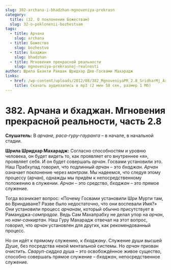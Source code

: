 ```yaml
---
slug: 382-archana-i-bhadzhan-mgnoveniya-prekrasn
category:
  title: (32. О поклонении Божествам)
  slug: 32-o-poklonenii-bozhestvam
tags:
  - title: Арчана
    slug: archana
  - title: Божество
    slug: bozhestvo
  - title: Бхаджан
    slug: bhadzhan
  - title: Мгновения прекрасной реальности
    slug: mgnoveniya-prekrasnoj-realnosti
author: Шрила Бхакти Ракшак Шридхар Дев-Госвами Махарадж
links:
  - href: /wp-content/uploads/2012/08/382_MgnoveniyaPR_2.8_SridharMj_Archana_i_bhadjan.mp3
    title: Скачать аудиозапись в mp3 (2 мин 58 сек, размер 1 Мб)
---
```


# 382. Арчана и бхаджан. Мгновения прекрасной реальности, часть 2.8

**Слушатель:** В *арчане,* *раса-гуру-гауранга* – в начале, в начальной стадии.

**Шрила Шридхар Махарадж:** Согласно способностям и уровню человека, он будет видеть то, как проявляет его внутреннее «я», проявляет себя. И он будет совершать *арчан*. Госвами установили это. Наш Прабхупад говорил, что подлинный *арчан* – это *бхаджан*. *Арчан* означает поклонение через *мантрам*. Мы надеемся, что следуя этому процессу (арчан), однажды мы придём к непосредственному положению в служении. *Арчан* – это средство, *бхаджан* – это прямое служение.

Тогда возникает вопрос: «Почему Госвами установили Шри Мурти там, во Вриндаване? Разве было недостаточно, что они воспевали Имя?» Они установили процесс *арчанам*, который обычно присутствует в Рамануджа-*сампрадае*. Ведь Сам Махапрабху не делал упор на *арчан*, но *нам-санкиртан*. Наш Гуру Махарадж отвечал на этот вопрос, говорил, что *арчан* установлен для других, как рекомендованный процесс.

Но он идёт к прямому служению, к *бхаджану*. Служение души высшей Душе, без посредства некой ментальной системы. Но *арчан* призван очистить. *Сваруп-сиддха* душа – это освобождённое живое существо, способно совершать прямое служение – *бхаджан*, непосредственное служение.

